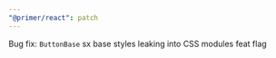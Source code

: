 ```yaml
---
"@primer/react": patch
---
```


Bug fix: `ButtonBase` sx base styles leaking into CSS modules feat flag
